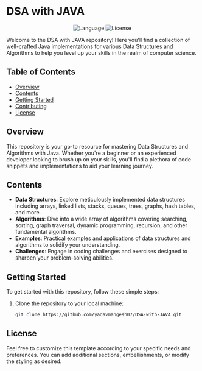 # DSA with JAVA

<p align="center">
  <img src="https://img.shields.io/badge/language-Java-orange" alt="Language">
  <img src="https://img.shields.io/github/license/yadavmangesh07/DSA-with-JAVA" alt="License">
</p>

Welcome to the DSA with JAVA repository! Here you'll find a collection of well-crafted Java implementations for various Data Structures and Algorithms to help you level up your skills in the realm of computer science.

## Table of Contents

- [Overview](#overview)
- [Contents](#contents)
- [Getting Started](#getting-started)
- [Contributing](#contributing)
- [License](#license)

## Overview

This repository is your go-to resource for mastering Data Structures and Algorithms with Java. Whether you're a beginner or an experienced developer looking to brush up on your skills, you'll find a plethora of code snippets and implementations to aid your learning journey.

## Contents

- **Data Structures**: Explore meticulously implemented data structures including arrays, linked lists, stacks, queues, trees, graphs, hash tables, and more.
- **Algorithms**: Dive into a wide array of algorithms covering searching, sorting, graph traversal, dynamic programming, recursion, and other fundamental algorithms.
- **Examples**: Practical examples and applications of data structures and algorithms to solidify your understanding.
- **Challenges**: Engage in coding challenges and exercises designed to sharpen your problem-solving abilities.

## Getting Started

To get started with this repository, follow these simple steps:

1. Clone the repository to your local machine:
   ```bash
   git clone https://github.com/yadavmangesh07/DSA-with-JAVA.git
## License


Feel free to customize this template according to your specific needs and preferences. You can add additional sections, embellishments, or modify the styling as desired.
